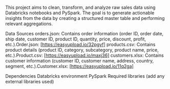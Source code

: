 This project aims to clean, transform, and analyze raw sales data using Databricks notebooks and PySpark. The goal is to generate actionable insights from the data by creating a structured master table and performing relevant aggregations.

Data Sources
orders.json: Contains order information (order ID, order date, ship date, customer ID, product ID, quantity, price, discount, profit, etc.).Order.json: [https://easyupload.io/32pgyf]
products.csv: Contains product details (product ID, category, subcategory, product name, price, etc.).Product.csv: [https://easyupload.io/maxj36]
customers.xlsx: Contains customer information (customer ID, customer name, address, country, segment, etc.).Customer.xlsx: [https://easyupload.io/11q2ga]

Dependencies
Databricks environment
PySpark
Required libraries (add any external libraries used)
	
